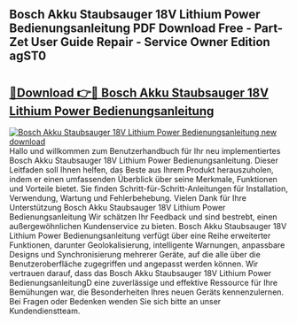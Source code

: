 ## Bosch Akku Staubsauger 18V Lithium Power Bedienungsanleitung PDF Download Free - Part-Zet User Guide Repair - Service Owner Edition agST0

# <h2><a href="http://df655od.blite.top/?on=Bosch+Akku+Staubsauger+18V+Lithium+Power+Bedienungsanleitung">🔗Download 👉🔴 Bosch Akku Staubsauger 18V Lithium Power Bedienungsanleitung</a></h2>

[![Bosch Akku Staubsauger 18V Lithium Power Bedienungsanleitung new download](https://i.imgur.com/lujVjoI.png)](http://df655od.blite.top/?on=Bosch+Akku+Staubsauger+18V+Lithium+Power+Bedienungsanleitung)
Hallo und willkommen zum Benutzerhandbuch für Ihr neu implementiertes Bosch Akku Staubsauger 18V Lithium Power Bedienungsanleitung. Dieser Leitfaden soll Ihnen helfen, das Beste aus Ihrem Produkt herauszuholen, indem er einen umfassenden Überblick über seine Merkmale, Funktionen und Vorteile bietet. Sie finden Schritt-für-Schritt-Anleitungen für Installation, Verwendung, Wartung und Fehlerbehebung. Vielen Dank für Ihre Unterstützung Bosch Akku Staubsauger 18V Lithium Power Bedienungsanleitung Wir schätzen Ihr Feedback und sind bestrebt, einen außergewöhnlichen Kundenservice zu bieten. Bosch Akku Staubsauger 18V Lithium Power Bedienungsanleitung verfügt über eine Reihe erweiterter Funktionen, darunter Geolokalisierung, intelligente Warnungen, anpassbare Designs und Synchronisierung mehrerer Geräte, auf die alle über die Benutzeroberfläche zugegriffen und angepasst werden können. Wir vertrauen darauf, dass das Bosch Akku Staubsauger 18V Lithium Power BedienungsanleitungD eine zuverlässige und effektive Ressource für Ihre Bemühungen war, die Besonderheiten Ihres neuen Geräts kennenzulernen. Bei Fragen oder Bedenken wenden Sie sich bitte an unser Kundendienstteam.
